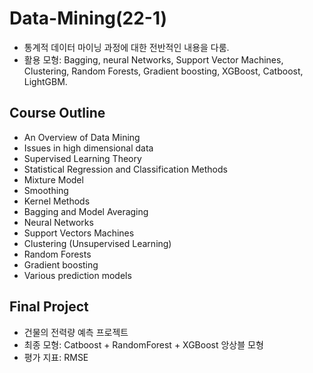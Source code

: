 # Data-Mining(22-1) 

- 통계적 데이터 마이닝 과정에 대한 전반적인 내용을 다룸. 
- 활용 모형: Bagging, neural Networks, Support Vector Machines, Clustering, Random Forests, Gradient boosting, XGBoost, Catboost, LightGBM.

## Course Outline
* An Overview of Data Mining
* Issues in high dimensional data
* Supervised Learning Theory
* Statistical Regression and Classification Methods
* Mixture Model
* Smoothing
* Kernel Methods
* Bagging and Model Averaging
* Neural Networks
* Support Vectors Machines
* Clustering (Unsupervised Learning)
* Random Forests
* Gradient boosting
* Various prediction models

## Final Project 
* 건물의 전력량 예측 프로젝트
* 최종 모형: Catboost + RandomForest + XGBoost 앙상블 모형
* 평가 지표: RMSE 
